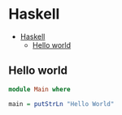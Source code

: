 # Haskell

<!--ts-->
* [Haskell](hasekll.md#haskell)
   * [Hello world](hasekll.md#hello-world)

<!-- Added by: runner, at: Thu Aug 19 10:55:54 UTC 2021 -->

<!--te-->

## Hello world
```haskell
module Main where

main = putStrLn "Hello World"
```

